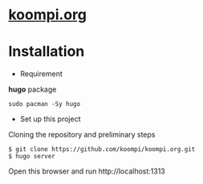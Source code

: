# [koompi.org](https://koompi.org)

# **Installation**

* Requirement

**hugo** package

```
sudo pacman -Sy hugo
```

* Set up this project

Cloning the repository and preliminary steps

```
$ git clone https://github.com/koompi/koompi.org.git
$ hugo server
```

Open this browser and run http://localhost:1313